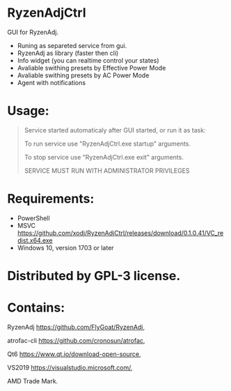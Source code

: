# RyzenAdjCtrl
GUI for RyzenAdj.

- Runing as separeted service from gui.
- RyzenAdj as library (faster then cli)
- Info widget (you can realtime control your states)
- Avaliable swithing presets by Effective Power Mode
- Avaliable swithing presets by AC Power Mode
- Agent with notifications

# Usage:
> Service started automaticaly after GUI started, or run it as task:
> 
> To run service use "RyzenAdjCtrl.exe startup" arguments.
> 
> To stop service use "RyzenAdjCtrl.exe exit" arguments.
> 
> SERVICE MUST RUN WITH ADMINISTRATOR PRIVILEGES

# Requirements:
- PowerShell
- MSVC https://github.com/xodj/RyzenAdjCtrl/releases/download/0.1.0.41/VC_redist.x64.exe
- Windows 10, version 1703 or later

# Distributed by GPL-3 license.

# Contains:
RyzenAdj https://github.com/FlyGoat/RyzenAdj,

atrofac-cli https://github.com/cronosun/atrofac,

Qt6 https://www.qt.io/download-open-source,

VS2019 https://visualstudio.microsoft.com/,

AMD Trade Mark.

